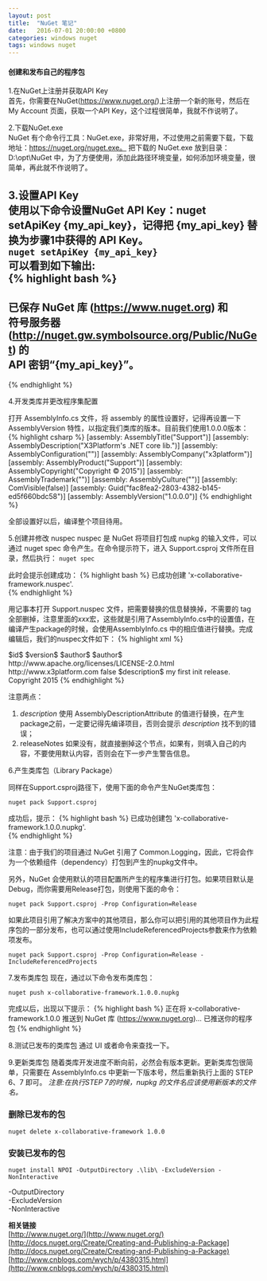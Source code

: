 ```yaml
---
layout: post
title:  "NuGet 笔记"
date:   2016-07-01 20:00:00 +0800
categories: windows nuget
tags: windows nuget
---
```


#### 创建和发布自己的程序包 ####

1.在NuGet上注册并获取API Key   
首先，你需要在NuGet(https://www.nuget.org/)上注册一个新的账号，然后在 My Account 页面，获取一个API Key，这个过程很简单，我就不作说明了。

2.下载NuGet.exe  
NuGet 有个命令行工具：NuGet.exe，非常好用，不过使用之前需要下载，下载地址：https://nuget.org/nuget.exe。
把下载的 NuGet.exe 放到目录：D:\opt\NuGet 中，为了方便使用，添加此路径环境变量，如何添加环境变量，很简单，再此就不作说明了。

3.设置API Key  
使用以下命令设置NuGet API Key：nuget setApiKey {my_api_key}，记得把 {my_api_key} 替换为步骤1中获得的 API Key。  
<code>nuget setApiKey {my_api_key}</code>  
可以看到如下输出:  
{% highlight bash %}
------------------------------------------------------------------   
已保存 NuGet 库 (https://www.nuget.org) 和   
符号服务器 (http://nuget.gw.symbolsource.org/Public/NuGet) 的   
API 密钥“{my_api_key}”。  
------------------------------------------------------------------  
{% endhighlight %}

4.开发类库并更改程序集配置  

打开 AssemblyInfo.cs 文件，将 assembly 的属性设置好，记得再设置一下 AssemblyVersion 特性，以指定我们类库的版本。目前我们使用1.0.0.0版本：
{% highlight csharp %}
[assembly: AssemblyTitle("Support")]
[assembly: AssemblyDescription("X3Platform's .NET core lib.")]
[assembly: AssemblyConfiguration("")]
[assembly: AssemblyCompany("x3platform")]
[assembly: AssemblyProduct("Support")]
[assembly: AssemblyCopyright("Copyright ©  2015")]
[assembly: AssemblyTrademark("")]
[assembly: AssemblyCulture("")]
[assembly: ComVisible(false)]
[assembly: Guid("fac8fea2-2803-4382-b145-ed5f660bdc58")]
[assembly: AssemblyVersion("1.0.0.0")]
{% endhighlight %}

全部设置好以后，编译整个项目待用。

5.创建并修改 nuspec
nuspec 是 NuGet 将项目打包成 nupkg 的输入文件，可以通过 nuget spec 命令产生。在命令提示符下，进入 Support.csproj 文件所在目录，然后执行：
```nuget spec```  

此时会提示创建成功：
{% highlight bash %}
已成功创建 'x-collaborative-framework.nuspec'.  
{% endhighlight %}

用记事本打开 Support.nuspec 文件，把需要替换的信息替换掉，不需要的 tag 全部删掉，注意里面的$xxx$宏，这些就是引用了AssemblyInfo.cs中的设置值，在编译产生package的时候，会使用AssemblyInfo.cs 中的相应值进行替换。完成编辑后，我们的nuspec文件如下： 
{% highlight xml %}
<?xml version="1.0"?>  
<package >  
  <metadata>  
    <id>$id$</id>  
    <version>$version$</version>  
    <title>$title$</title>  
    <authors>$author$</authors>  
    <owners>$author$</owners>  
    <licenseUrl>http://www.apache.org/licenses/LICENSE-2.0.html</licenseUrl>  
    <projectUrl>http://www.x3platform.com</projectUrl>  
    <requireLicenseAcceptance>false</requireLicenseAcceptance>  
    <description>$description$</description>  
    <releaseNotes>my first init release.</releaseNotes>  
    <copyright>Copyright 2015</copyright>  
  </metadata>  
</package>  
{% endhighlight %}

注意两点：
  1. $description$ 使用 AssemblyDescriptionAttribute 的值进行替换，在产生package之前，一定要记得先编译项目，否则会提示 $description$ 找不到的错误；
  2. releaseNotes 如果没有，就直接删掉这个节点，如果有，则填入自己的内容，不要使用默认内容，否则会在下一步产生警告信息。

6.产生类库包（Library Package）

同样在Support.csproj路径下，使用下面的命令产生NuGet类库包：
	
```nuget pack Support.csproj```

成功后，提示：
{% highlight bash %}
已成功创建包 'x-collaborative-framework.1.0.0.nupkg'.  
{% endhighlight %}

注意：由于我们的项目通过 NuGet 引用了 Common.Logging，因此，它将会作为一个依赖组件（dependency）打包到产生的nupkg文件中。

另外，NuGet 会使用默认的项目配置所产生的程序集进行打包。如果项目默认是Debug，而你需要用Release打包，则使用下面的命令：

```nuget pack Support.csproj -Prop Configuration=Release```

如果此项目引用了解决方案中的其他项目，那么你可以把引用的其他项目作为此程序包的一部分发布，也可以通过使用IncludeReferencedProjects参数来作为依赖项发布。
	
```nuget pack Support.csproj -Prop Configuration=Release -IncludeReferencedProjects```

7.发布类库包
现在，通过以下命令发布类库包：

```nuget push x-collaborative-framework.1.0.0.nupkg```

完成以后，出现以下提示：
{% highlight bash %}
正在将 x-collaborative-framework.1.0.0 推送到 NuGet 库 (https://www.nuget.org)...
已推送你的程序包
{% endhighlight %}

8.测试已发布的类库包
通过 UI 或者命令来查找一下。

9.更新类库包
随着类库开发进度不断向前，必然会有版本更新。更新类库包很简单，只需要在 AssemblyInfo.cs 中更新一下版本号，然后重新执行上面的 STEP 6、7 即可。
*注意:在执行STEP 7的时候，nupkg 的文件名应该使用新版本的文件名。*

### 删除已发布的包 ###
```nuget delete x-collaborative-framework 1.0.0```

### 安装已发布的包 ###
```nuget install NPOI -OutputDirectory .\lib\ -ExcludeVersion -NonInteractive```
  
-OutputDirectory  
-ExcludeVersion  
-NonInteractive  

**相关链接**  
[http://www.nuget.org/](http://www.nuget.org/)  
[http://docs.nuget.org/Create/Creating-and-Publishing-a-Package](http://docs.nuget.org/Create/Creating-and-Publishing-a-Package)  
[http://www.cnblogs.com/wych/p/4380315.html](http://www.cnblogs.com/wych/p/4380315.html)  

